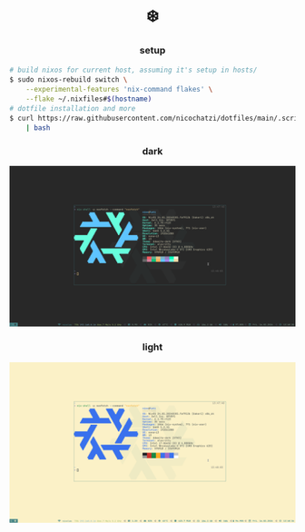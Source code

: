 <h1 align="center">❄️</h1>

<h3 align="center">setup</h3>

```bash
# build nixos for current host, assuming it's setup in hosts/
$ sudo nixos-rebuild switch \
    --experimental-features 'nix-command flakes' \
    --flake ~/.nixfiles#$(hostname)
# dotfile installation and more
$ curl https://raw.githubusercontent.com/nicochatzi/dotfiles/main/.scripts/setup-nixos.sh \
    | bash
```

<h3 align="center">dark</h3>

![lati](./assets/lati-dark.png)

<h3 align="center">light</h3>

![lati](./assets/lati-light.png)
